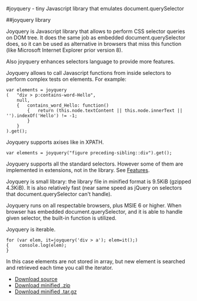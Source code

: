 #joyquery - tiny Javascript library that emulates document.querySelector

##joyquery library

Joyquery is Javascript library that allows to perform CSS selector queries on DOM tree. It does the same job as embedded document.querySelector does, so it can be used as alternative in browsers that miss this function (like Microsoft Internet Explorer prior version 8).

Also joyquery enhances selectors language to provide more features.

Joyquery allows to call Javascript functions from inside selectors to perform complex tests on elements. For example:

	var elements = joyquery
	(	"div > p:contains-word-Hello",
		null,
		{	contains_word_Hello: function()
			{	return (this.node.textContent || this.node.innerText || '').indexOf('Hello') != -1;
			}
		}
	).get();

Joyquery supports axises like in XPATH.

	var elements = joyquery("figure preceding-sibling::div").get();

Joyquery supports all the standard selectors. However some of them are implemented in extensions, not in the library. See <a href="features.html">Features</a>.

Joyquery is small library: the library file in minified format is 9.5KiB (gzipped 4.3KiB). It is also relatively fast (near same speed as jQuery on selectors that document.querySelector can't handle).

Joyquery runs on all respectable browsers, plus MSIE 6 or higher. When browser has embedded document.querySelector, and it is able to handle given selector, the built-in function is utilized.

Joyquery is iterable.

	for (var elem, it=joyquery('div > a'); elem=it();)
	{	 console.log(elem);
	}

In this case elements are not stored in array, but new element is searched and retrieved each time you call the iterator.

*	<a href="javascripts/joyquery.js">Download source</a>
*	<a href="joyquery.min.js.zip">Download minified .zip</a>
*	<a href="joyquery.min.js.tar.gz">Download minified .tar.gz</a>
